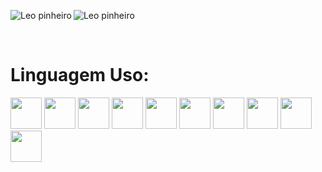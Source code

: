 <p><img align="left" src="https://github-readme-stats.vercel.app/api?username=Stuka132&show_icons=true&locale=en&theme=tokyonight" alt="Leo pinheiro" />   </p>
 <p><img align="center" src="https://github-readme-stats.vercel.app/api/top-langs?username=Stuka132&show_icons=true&locale=en&layout=compact&theme=tokyonight" alt="Leo pinheiro" /></p>
<br/>
<h1><b>Linguagem Uso:</b></h1>
<div>
    <img src="https://cdn.jsdelivr.net/gh/devicons/devicon/icons/javascript/javascript-original.svg" width=50px height=50px/>
    <img src="https://cdn.jsdelivr.net/gh/devicons/devicon/icons/python/python-original.svg" width=50px height=50px/>
    <img src="https://cdn.jsdelivr.net/gh/devicons/devicon/icons/arduino/arduino-original.svg" width=50px height=50px/>
    <img src="https://cdn.jsdelivr.net/gh/devicons/devicon/icons/csharp/csharp-original.svg" width=50px height=50px/>
    <img src="https://cdn.jsdelivr.net/gh/devicons/devicon/icons/css3/css3-original.svg" width=50px height=50px/>
    <img src="https://cdn.jsdelivr.net/gh/devicons/devicon/icons/html5/html5-original.svg" width=50px height=50px/>
    <img src="https://cdn.jsdelivr.net/gh/devicons/devicon/icons/react/react-original.svg" width=50px height=50px/>
    <img src="https://cdn.jsdelivr.net/gh/devicons/devicon/icons/nextjs/nextjs-original.svg" width=50px height=50px/>
    <img src="https://cdn.jsdelivr.net/gh/devicons/devicon/icons/nodejs/nodejs-original.svg" width=50px height=50px/>
    <img src="https://cdn.jsdelivr.net/gh/devicons/devicon/icons/mongodb/mongodb-original.svg" width=50px height=50px/>
   </div>
